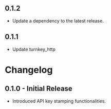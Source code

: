 ## 0.1.2

 - Update a dependency to the latest release.

## 0.1.1

 - Update turnkey_http

# Changelog

## 0.1.0 - Initial Release
- Introduced API key stamping functionalities.